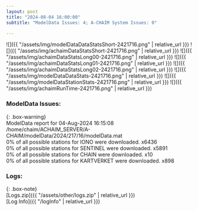 ```yaml
---
layout: post
title: "2024-08-04 16:00:00"
subtitle: "ModelData Issues: 4; A-CHAIM System Issues: 0"

---
```


![]({{ "/assets/img/modelDataDataStatsShort-2421716.png" | relative_url }})
![]({{ "/assets/img/achaimDataStatsShort-2421716.png" | relative_url }})
![]({{ "/assets/img/achaimDataStatsLong00-2421716.png" | relative_url }})
![]({{ "/assets/img/achaimDataStatsLong01-2421716.png" | relative_url }})
![]({{ "/assets/img/achaimDataStatsLong02-2421716.png" | relative_url }})
![]({{ "/assets/img/modelDataDataStats-2421716.png" | relative_url }})
![]({{ "/assets/img/modelDataStationStats-2421716.png" | relative_url }})
![]({{ "/assets/img/achaimRunTime-2421716.png" | relative_url }})


### ModelData Issues:  
  
{: .box-warning}  
 ModelData report for 04-Aug-2024 16:15:08   
 /home/chaim/ACHAIM_SERVER/A-CHAIM/modelData/2024/217/16/modelData.mat   
 0% of all possible stations for IONO were downloaded. x6436   
 0% of all possible stations for SENTINEL were downloaded. x5891   
 0% of all possible stations for CHAIN were downloaded. x10   
 0% of all possible stations for KARTVERKET were downloaded. x898   
  


### Logs:  
  
{: .box-note}  
[Logs.zip]({{ "/assets/other/logs.zip" | relative_url }})  
[Log Info]({{ "/logInfo" | relative_url }})  
